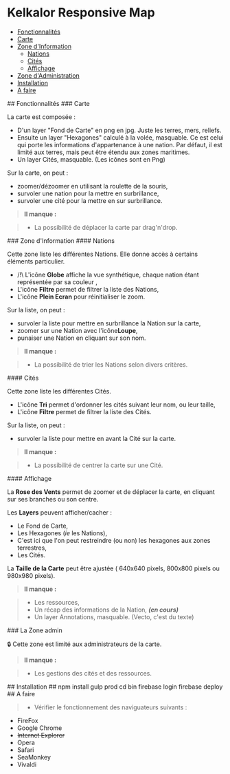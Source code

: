 # Kelkalor Responsive Map

 - [Fonctionnalités](#Fonc)
  - [Carte](#Carte)
  - [Zone d'Information](#Info)
    - [Nations](#Nations)
    - [Cités](#Cities)
    - [Affichage](#Aff)
  - [Zone d'Administration](#Admin)
 - [Installation](#Install)
 - [A faire](#Todo)

<a name="Fonc"/>
## Fonctionnalités

<a name="Carte"/>
### Carte

La carte est composée :

 - D'un layer "Fond de Carte" en png en jpg. Juste les terres, mers, reliefs. 
 - Ensuite un layer "Hexagones" calculé à la volée, masquable. Ce est celui qui porte les informations d'appartenance à une nation. Par défaut, il est limité aux terres, mais peut être étendu aux zones maritimes.
 - Un layer Cités, masquable. (Les icônes sont en Png)

Sur la carte, on peut :

 - zoomer/dézoomer en utilisant la roulette de la souris,
 - survoler une nation pour la mettre en surbrillance,
 - survoler une cité pour la mettre en sur surbrillance.

> **Il manque :**

> - La possibilité de déplacer la carte par drag'n'drop.

<a name="Info"/>
### Zone d'Information

<a name="Nations"/>
#### Nations

Cette zone liste les différentes Nations. Elle donne accès à certains éléments particulier.

 - /!\ L'icône **Globe** affiche la vue synthétique, chaque nation étant représentée par sa couleur  ,
 - L'icône **Filtre** permet de filtrer la liste des Nations,
 - L'icône **Plein Ecran** pour réinitialiser le zoom.

Sur la liste, on peut :

 - survoler la liste pour mettre en surbrillance la Nation sur la carte,
 - zoomer sur une Nation avec l'icône**Loupe**,
 - punaiser une Nation en cliquant sur son nom.

> **Il manque :**

> - La possibilité de trier les Nations selon divers critères.

<a name="Cities"/>
#### Cités

Cette zone liste les différentes Cités.

 - L'icône **Tri** permet d'ordonner les cités suivant leur nom, ou leur taille,
 - L'icône **Filtre** permet de filtrer la liste des Cités.

Sur la liste, on peut :

 - survoler la liste pour mettre en avant la Cité sur la carte.

> **Il manque :**

> - La possibilité de centrer la carte sur une Cité.  

<a name="Aff"/>
#### Affichage

La **Rose des Vents** permet de zoomer et de déplacer la carte, en cliquant sur ses branches ou son centre.

Les **Layers** peuvent afficher/cacher :

 - Le Fond de Carte,
 - Les Hexagones (_ie_ les Nations),
  - C'est ici que l'on peut restreindre (ou non) les hexagones aux zones terrestres,
 - Les Cités.

La **Taille de la Carte** peut être ajustée ( 640x640 pixels, 800x800 pixels ou 980x980 pixels).

> **Il manque :**

> - Les ressources,
> - Un récap des informations de la Nation, **_(en cours)_**
> - Un layer Annotations, masquable. (Vecto, c'est du texte)

<a name="Admin"/>
### La Zone admin

 :lock: Cette zone est limité aux administrateurs de la carte.

> **Il manque :**

> - Les gestions des cités et des ressources.  
 
<a name="Install"/>
## Installation ##
    npm install
    gulp prod
    cd bin
    firebase login
    firebase deploy

<a name="Todo"/>
## A faire

> - Vérifier le fonctionnement des naviguateurs suivants : 
   - FireFox
   - Google Chrome
   - ~~Internet Explorer~~
   - Opera
   - Safari
   - SeaMonkey
   - Vivaldi
